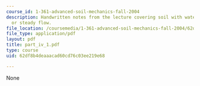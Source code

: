 ```yaml
---
course_id: 1-361-advanced-soil-mechanics-fall-2004
description: Handwritten notes from the lecture covering soil with water, no flow
  or steady flow.
file_location: /coursemedia/1-361-advanced-soil-mechanics-fall-2004/62df8b4deaaacad60cd76c03ee219e68_part_iv_1.pdf
file_type: application/pdf
layout: pdf
title: part_iv_1.pdf
type: course
uid: 62df8b4deaaacad60cd76c03ee219e68

---
```

None